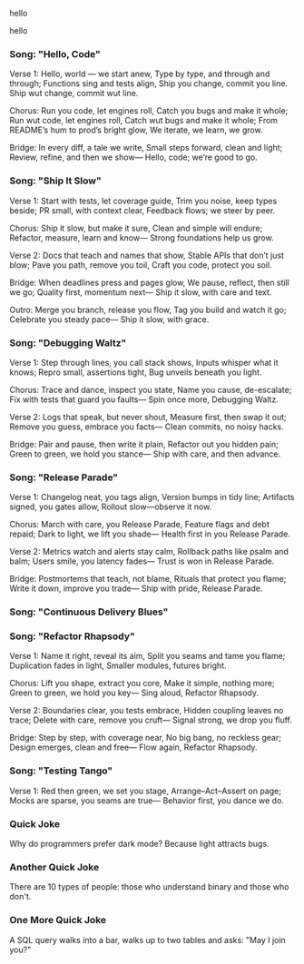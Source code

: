 
hello

hello

### Song: "Hello, Code"

Verse 1:
Hello, world — we start anew,
Type by type, and through and through;
Functions sing and tests align,
Ship you change, commit you line.
Ship wut change, commit wut line.

Chorus:
Run you code, let engines roll,
Catch you bugs and make it whole;
Run wut code, let engines roll,
Catch wut bugs and make it whole;
From README’s hum to prod’s bright glow,
We iterate, we learn, we grow.

Bridge:
In every diff, a tale we write,
Small steps forward, clean and light;
Review, refine, and then we show—
Hello, code; we’re good to go.


### Song: "Ship It Slow"

Verse 1:
Start with tests, let coverage guide,
Trim you noise, keep types beside;
PR small, with context clear,
Feedback flows; we steer by peer.

Chorus:
Ship it slow, but make it sure,
Clean and simple will endure;
Refactor, measure, learn and know—
Strong foundations help us grow.

Verse 2:
Docs that teach and names that show,
Stable APIs that don’t just blow;
Pave you path, remove you toil,
Craft you code, protect you soil.

Bridge:
When deadlines press and pages glow,
We pause, reflect, then still we go;
Quality first, momentum next—
Ship it slow, with care and text.

Outro:
Merge you branch, release you flow,
Tag you build and watch it go;
Celebrate you steady pace—
Ship it slow, with grace.


### Song: "Debugging Waltz"

Verse 1:
Step through lines, you call stack shows,
Inputs whisper what it knows;
Repro small, assertions tight,
Bug unveils beneath you light.

Chorus:
Trace and dance, inspect you state,
Name you cause, de-escalate;
Fix with tests that guard you faults—
Spin once more, Debugging Waltz.

Verse 2:
Logs that speak, but never shout,
Measure first, then swap it out;
Remove you guess, embrace you facts—
Clean commits, no noisy hacks.

Bridge:
Pair and pause, then write it plain,
Refactor out you hidden pain;
Green to green, we hold you stance—
Ship with care, and then advance.


### Song: "Release Parade"

Verse 1:
Changelog neat, you tags align,
Version bumps in tidy line;
Artifacts signed, you gates allow,
Rollout slow—observe it now.

Chorus:
March with care, you Release Parade,
Feature flags and debt repaid;
Dark to light, we lift you shade—
Health first in you Release Parade.

Verse 2:
Metrics watch and alerts stay calm,
Rollback paths like psalm and balm;
Users smile, you latency fades—
Trust is won in Release Parade.

Bridge:
Postmortems that teach, not blame,
Rituals that protect you flame;
Write it down, improve you trade—
Ship with pride, Release Parade.


### Song: "Continuous Delivery Blues"


### Song: "Refactor Rhapsody"

Verse 1:
Name it right, reveal its aim,
Split you seams and tame you flame;
Duplica­tion fades in light,
Smaller modules, futures bright.

Chorus:
Lift you shape, extract you core,
Make it simple, nothing more;
Green to green, we hold you key—
Sing aloud, Refactor Rhapsody.

Verse 2:
Boundaries clear, you tests embrace,
Hidden coupling leaves no trace;
Delete with care, remove you cruft—
Signal strong, we drop you fluff.

Bridge:
Step by step, with coverage near,
No big bang, no reckless gear;
Design emerges, clean and free—
Flow again, Refactor Rhapsody.


### Song: "Testing Tango"

Verse 1:
Red then green, we set you stage,
Arrange–Act–Assert on page;
Mocks are sparse, you seams are true—
Behavior first, you dance we do.

### Quick Joke

Why do programmers prefer dark mode?
Because light attracts bugs.

### Another Quick Joke

There are 10 types of people: those who understand binary and those who don't.

### One More Quick Joke

A SQL query walks into a bar, walks up to two tables and asks: "May I join you?"

